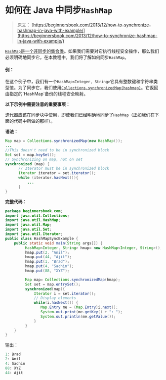 # 如何在 Java 中同步`HashMap`

> 原文： [https://beginnersbook.com/2013/12/how-to-synchronize-hashmap-in-java-with-example/](https://beginnersbook.com/2013/12/how-to-synchronize-hashmap-in-java-with-example/)

[`HashMap`是一个非同步的集合类](https://beginnersbook.com/2013/12/hashmap-in-java-with-example/)。如果我们需要对它执行线程安全操作，那么我们必须明确地同步它。在本教程中，我们将了解如何同步`HashMap`。

#### 例：

在这个例子中，我们有一个`HashMap<Integer, String>`它具有整数键和字符串类型值。为了同步它，我们使用[`Collections.synchronizedMap(hashmap)`](https://docs.oracle.com/javase/7/docs/api/java/util/Collections.html#synchronizedMap(java.util.Map))。它返回由指定的`HashMap`备份的线程安全映射。

**以下示例中需要注意的重要事项：**

迭代器应该在同步块中使用，即使我们已经明确地同步了`HashMap`（正如我们在下面的代码中所做的那样）。

**语法：**

```java
Map map = Collections.synchronizedMap(new HashMap());
...
//This doesn't need to be in synchronized block
Set set = map.keySet();
// Synchronizing on map, not on set
synchronized (map) {  
      // Iterator must be in synchronized block
      Iterator iterator = set.iterator(); 
      while (iterator.hasNext()){
          ...
      }
}
```

**完整代码：**

```java
package beginnersbook.com;
import java.util.Collections;
import java.util.HashMap;
import java.util.Map;
import java.util.Set;
import java.util.Iterator;
public class HashMapSyncExample {
    public static void main(String args[]) {
         HashMap<Integer, String> hmap= new HashMap<Integer, String>();
         hmap.put(2, "Anil");
         hmap.put(44, "Ajit");
         hmap.put(1, "Brad");
         hmap.put(4, "Sachin");
         hmap.put(88, "XYZ");

         Map map= Collections.synchronizedMap(hmap);
         Set set = map.entrySet();
         synchronized(map){
             Iterator i = set.iterator();
             // Display elements
             while(i.hasNext()) {
                Map.Entry me = (Map.Entry)i.next();
                System.out.print(me.getKey() + ": ");
                System.out.println(me.getValue());
             }
         }
    }
}
```

输出：

```java
1: Brad
2: Anil
4: Sachin
88: XYZ
44: Ajit
```